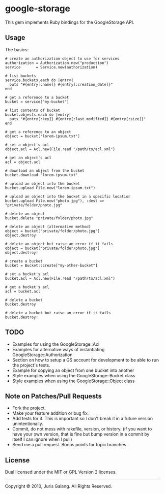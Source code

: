 google-storage
==============
This gem implements Ruby bindings for the GoogleStorage API.

Usage
-----
The basics:

    # create an authorization object to use for services
    authorization = Authorization.new("production")
    service       = Service.new(authorization)

    # list buckets
    service.buckets.each do |entry|
      puts "#{entry[:name]} #{entry[:creation_date]}"
    end

    # get a reference to a bucket
    bucket = service["my-bucket"] 

    # list contents of bucket
    bucket.objects.each do |entry|
      puts "#{entry[:key]} #{entry[:last_modified]} #{entry[:size]}"
    end
    
    # get a reference to an object
    object = bucket["lorem-ipsum.txt"]
    
    # set a object's acl
    object.acl = Acl.new(File.read "/path/to/acl.xml")

    # get an object's acl
    acl = object.acl

    # download an object from the bucket
    bucket.download "lorem-ipsum.txt"
    
    # upload an object into the bucket
    bucket.upload File.new("lorem-ipsum.txt")

    # upload an object into the bucket in a specific location
    bucket.upload File.new("photo.jpg"), :dest => "private/folder/photo.jpg" 

    # delete an object
    bucket.delete "private/folder/photo.jpg"

    # delete an object (alternative method)
    object = bucket["private/folder/photo.jpg"]
    object.destroy
    
    # delete an object but raise an error if it fails
    object = bucket["private/folder/photo.jpg"]
    object.destroy!

    # create a bucket
    bucket = Bucket::create["my-other-bucket"]

    # set a bucket's acl
    bucket.acl = Acl.new(File.read "/path/to/acl.xml")

    # get a bucket's acl
    acl = bucket.acl
    
    # delete a bucket
    bucket.destroy

    # delete a bucket but raise an error if it fails
    bucket.destroy!

TODO
----
* Examples for using the GoogleStorage::Acl
* Examples for alternative ways of instantiating GoogleStorage::Authorization
* Section on how to setup a GS account for development to be able to run the
  project's tests.
* Example for copying an object from one bucket into another 
* Style examples when using the GoogleStorage::Bucket class
* Style examples when using the GoogleStorage::Object class

Note on Patches/Pull Requests
----------------------------- 
* Fork the project.
* Make your feature addition or bug fix.
* Add tests for it. This is important so I don't break it in a
  future version unintentionally.
* Commit, do not mess with rakefile, version, or history.
  (if you want to have your own version, that is fine but bump version in a 
   commit by itself I can ignore when I pull)
* Send me a pull request. Bonus points for topic branches.

License
-------
Dual licensed under the MIT or GPL Version 2 licenses.

---
Copyright &copy; 2010, Juris Galang. All Rights Reserved.
